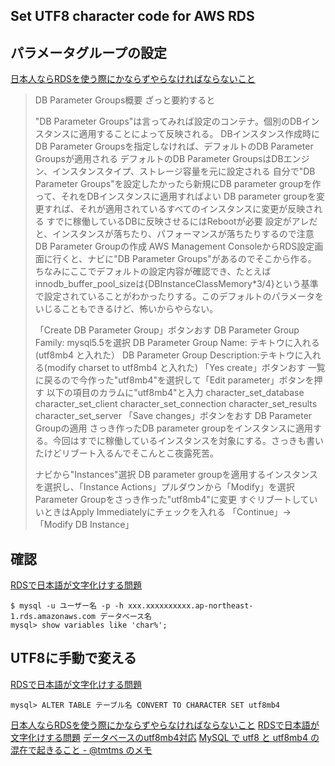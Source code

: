 ## Set UTF8 character code for AWS RDS

## パラメータグループの設定

[日本人ならRDSを使う際にかならずやらなければならないこと](http://ria10.hatenablog.com/entry/20130619/1371603765)
> DB Parameter Groups概要
> ざっと要約すると
>
> "DB Parameter Groups"は言ってみれば設定のコンテナ。個別のDBインスタンスに適用することによって反映される。
> DBインスタンス作成時にDB Parameter Groupsを指定しなければ、デフォルトのDB Parameter Groupsが適用される
> デフォルトのDB Parameter GroupsはDBエンジン、インスタンスタイプ、ストレージ容量を元に設定される
> 自分で"DB Parameter Groups"を設定したかったら新規にDB parameter groupを作って、それをDBインスタンスに適用すればよい
> DB parameter groupを変更すれば、それが適用されているすべてのインスタンスに変更が反映される
> すでに稼働しているDBに反映させるにはRebootが必要
> 設定がアレだと、インスタンスが落ちたり、パフォーマンスが落ちたりするので注意
> DB Parameter Groupの作成
> AWS Management ConsoleからRDS設定画面に行くと、ナビに"DB Parameter Groups"があるのでそこから作る。
> ちなみにここでデフォルトの設定内容が確認でき、たとえばinnodb_buffer_pool_sizeは{DBInstanceClassMemory*3/4}という基準で設定されていることがわかったりする。このデフォルトのパラメータをいじることもできるけど、怖いからやらない。
>
> 「Create DB Parameter Group」ボタンおす
> DB Parameter Group Family: mysql5.5を選択
> DB Parameter Group Name: テキトウに入れる(utf8mb4 と入れた）
> DB Parameter Group Description:テキトウに入れる(modify charset to utf8mb4 と入れた)
> 「Yes create」ボタンおす
> 一覧に戻るので今作った"utf8mb4"を選択して「Edit parameter」ボタンを押す
> 以下の項目のカラムに"utf8mb4"と入力
> character_set_database
> character_set_client
> character_set_connection
> character_set_results
> character_set_server
> 「Save changes」ボタンをおす
> DB Parameter Groupの適用
> さっき作ったDB parameter groupをインスタンスに適用する。今回はすでに稼働しているインスタンスを対象にする。さっきも書いたけどリブート入るんでそこんとこ夜露死苦。
>
> ナビから"Instances"選択
> DB parameter groupを適用するインスタンスを選択し、「Instance Actions」プルダウンから「Modify」を選択
> Parameter Groupをさっき作った"utf8mb4"に変更
> すぐリブートしていいときはApply Immediatelyにチェックを入れる
> 「Continue」→「Modify DB Instance」

## 確認

[RDSで日本語が文字化けする問題](https://qiita.com/reoy/items/e355debf1e2b2abd703b)
```
$ mysql -u ユーザー名 -p -h xxx.xxxxxxxxxx.ap-northeast-1.rds.amazonaws.com データベース名
mysql> show variables like 'char%';
```

## UTF8に手動で変える

[RDSで日本語が文字化けする問題](https://qiita.com/reoy/items/e355debf1e2b2abd703b)
```
mysql> ALTER TABLE テーブル名 CONVERT TO CHARACTER SET utf8mb4
```

[日本人ならRDSを使う際にかならずやらなければならないこと](http://ria10.hatenablog.com/entry/20130619/1371603765)
[RDSで日本語が文字化けする問題](https://qiita.com/reoy/items/e355debf1e2b2abd703b)
[データベースのutf8mb4対応](https://qiita.com/Iwark/items/9499fcc4e3a3e50afe08)
[MySQL で utf8 と utf8mb4 の混在で起きること - @tmtms のメモ](https://tmtms.hatenablog.com/entry/2016/09/06/mysql-utf8)
